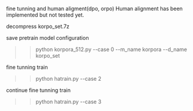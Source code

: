 fine tunning and human aligment(dpo, orpo)
Human alignment has been implemented but not tested yet.

decompress korpo_set.7z

save pretrain model configuration
>> python korpora_512.py --case 0 --m_name korpora --d_name korpo_set

fine tunning train
>> python hatrain.py --case 2

continue fine tunning train
>> python hatrain.py --case 3
